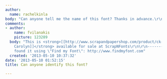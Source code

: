 ```yaml
---
author:
  name: rachelkinla
body: "Can anyone tell me the name of this font? Thanks in advance.\r\n[img:sites/default/files/old-images/test1_zps4a7090b3_5959.jpg]"
comments:
- author:
    name: fvilanakis
    picture: 123289
  body: "This is <strong>[[http://www.scrapandpapershop.com/product/ck-commercial-font-design-carolyn/CK_Fonts|CK
    Carolyn]]</strong> available for sale at ScrapNFonts\r\n\r\n------------------\r\nI
    found it using \"Find my Font\": http://www.findmyfont.com"
  created: '2013-05-10 10:37:32'
date: '2013-05-10 01:52:15'
title: Can anyone identify this font?

---
```

